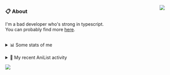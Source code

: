 <a href="https://discord.com/users/338718840873811979"><img align="right" src="https://lanyard-profile-readme.vercel.app/api/338718840873811979?bg=00000000" /></a>

### 📋 About

I'm a bad developer who's strong in typescript. \
You can probably find more [here](https://pxseu.com/about).
<!--
### 🦊Fox

![](https://pxseu.loves.moe/2ELJv3at3.gif)

### 📱 Contact

[🌐 website](https://www.pxseu.com) \
[📧 email](mailto:contact.pxseu@gmail.com)
-->

<br />

<details>
  <summary>📊 Some stats of me</summary>
  
![My github stats!](https://github-readme-stats.vercel.app/api?username=pxseu&show_icons=true&custom_title=My%20Github%20Stats:&line_height=33&include_all_commits=true&bg_color=00000000&title_color=00CCAA&text_color=dddddd&hide_border=true&hide_title=true) \
![My top langauges](https://github-readme-stats.vercel.app/api/top-langs?username=pxseu&show_icons=true&layout=compact&card_width=645&bg_color=00000000&title_color=00CCAA&text_color=dddddd&hide_border=true&hide_title=true) 
</details>

<br />

<details>
  <summary>🌸 My recent AniList activity</summary>
  
<!-- ANILIST_ACTIVITY:start -->

-   📖 Read chapter 15 of [Chainsaw Man](https://anilist.co/manga/105778) (07:09, 21 September 2021)
-   📺 Completed [Tokyo Revengers](https://anilist.co/anime/120120) (21:40, 19 September 2021)
-   📖 Read chapter 14 of [Chainsaw Man](https://anilist.co/manga/105778) (15:40, 18 September 2021)
-   📺 Completed [Evangelion: 2.0 You Can (Not) Advance](https://anilist.co/anime/3784) (12:06, 18 September 2021)
-   📖 Read chapter 41 - 48 of [Menhera Shoujo Kurumi-chan.](https://anilist.co/manga/118584) (09:35, 17 September 2021)

<!-- ANILIST_ACTIVITY:end -->
</details>



![](https://komarev.com/ghpvc/?username=pxseu&color=ff69b4)


